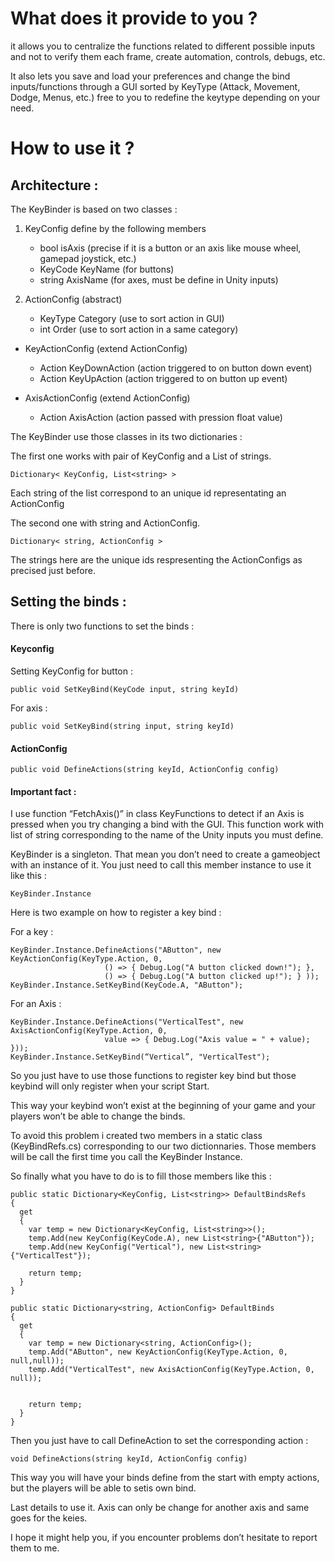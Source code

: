 # What does it provide to you ?

it allows you to centralize the functions related to different possible inputs and not to verify them each frame, create automation, controls, debugs, etc.

It also lets you save and load your preferences and change the bind inputs/functions through a GUI sorted by KeyType (Attack, Movement, Dodge, Menus, etc.) free to you to redefine the keytype depending on your need.

# How to use it ?

## Architecture :

The KeyBinder is based on two classes :

1. KeyConfig define by the following members

   * bool isAxis (precise if it is a button or an axis like mouse wheel, gamepad joystick, etc.)
   * KeyCode KeyName (for buttons)
   * string  AxisName (for axes, must be define in Unity inputs)

2. ActionConfig (abstract)

   * KeyType Category (use to sort action in GUI)
   * int Order (use to sort action in a same category)

* KeyActionConfig (extend ActionConfig)

   * Action KeyDownAction (action triggered to on button down event)
   * Action KeyUpAction (action triggered to on button up event)

* AxisActionConfig (extend ActionConfig)

   * Action<float> AxisAction (action passed with pression float value)


The KeyBinder use those classes in its two dictionaries :

The first one works with pair of KeyConfig and a List of strings.
```
Dictionary< KeyConfig, List<string> >
```
Each string of the list correspond to an unique id representating an ActionConfig 

The second one with string and ActionConfig.
```
Dictionary< string, ActionConfig >
```
The strings here are the unique ids respresenting the ActionConfigs as precised just before.

## Setting the binds :

There is only two functions to set the binds :

#### Keyconfig

Setting KeyConfig for button :
```
public void SetKeyBind(KeyCode input, string keyId)
```
For axis : 
```
public void SetKeyBind(string input, string keyId)
```

#### ActionConfig
```
public void DefineActions(string keyId, ActionConfig config)
```


#### Important fact :

I use function “FetchAxis()” in class KeyFunctions to detect if an Axis is pressed when you try changing a bind with the GUI. This function work with list of string corresponding to the name of the Unity inputs you must define.

KeyBinder is a singleton. That mean you don’t need to create a gameobject with an instance of it. You just need to call this member instance to use it like this :

```
KeyBinder.Instance
```

Here is two example on how to register a key bind :

For a key :

```
KeyBinder.Instance.DefineActions("AButton", new KeyActionConfig(KeyType.Action, 0,
                     () => { Debug.Log("A button clicked down!"); }, 
                     () => { Debug.Log("A button clicked up!"); } ));
KeyBinder.Instance.SetKeyBind(KeyCode.A, "AButton");
```

For an Axis :

```
KeyBinder.Instance.DefineActions("VerticalTest", new AxisActionConfig(KeyType.Action, 0, 
                     value => { Debug.Log("Axis value = " + value); }));
KeyBinder.Instance.SetKeyBind(“Vertical”, "VerticalTest");
```

So you just have to use those functions to register key bind but those keybind will only register when your script Start.

This way your keybind won’t exist at the beginning of your game and your players won’t be able to change the binds.

To avoid this problem i created two members in a static class (KeyBindRefs.cs) corresponding to our two dictionnaries. Those members will be call the first time you call the KeyBinder Instance.

So finally what you have to do is to fill those members like this :

```
public static Dictionary<KeyConfig, List<string>> DefaultBindsRefs
{
  get
  {
    var temp = new Dictionary<KeyConfig, List<string>>();
    temp.Add(new KeyConfig(KeyCode.A), new List<string>{"AButton"});
    temp.Add(new KeyConfig("Vertical"), new List<string>{"VerticalTest"});

    return temp;
  }
}

public static Dictionary<string, ActionConfig> DefaultBinds
{
  get
  {
    var temp = new Dictionary<string, ActionConfig>();
    temp.Add("AButton", new KeyActionConfig(KeyType.Action, 0, null,null));
    temp.Add("VerticalTest", new AxisActionConfig(KeyType.Action, 0, null));

            
    return temp;
  }
}
```

Then you just have to call DefineAction to set the corresponding action :

```
void DefineActions(string keyId, ActionConfig config)
```

This way you will have your binds define from the start with empty actions, but the players will be able to setis own bind.

Last details to use it. Axis can only be change for another axis and same goes for the keies.

I hope it might help you, if you encounter problems don’t hesitate to report them to me.
